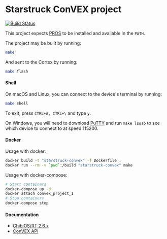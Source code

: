 # Starstruck ConVEX project

[![Build Status](https://travis-ci.org/TopSecretRobotics/starstruck-convex.svg?branch=master)](https://travis-ci.org/TopSecretRobotics/starstruck-convex)

This project expects [PROS](http://pros.cs.purdue.edu/) to be installed and available in the `PATH`.

The project may be built by running:

```bash
make
```

And sent to the Cortex by running:

```bash
make flash
```

#### Shell

On macOS and Linux, you can connect to the device's terminal by running:

```bash
make shell
```

To exit, press `CTRL+A, CTRL+\` and type `y`.

On Windows, you will need to download [PuTTY](http://www.chiark.greenend.org.uk/~sgtatham/putty/download.html) and run `make lsusb` to see which device to connect to at speed 115200.

#### Docker

Usage with docker:

```bash
docker build -t "starstruck-convex" -f Dockerfile .
docker run --rm -v `pwd`:/build "starstruck-convex" make
```

Usage with docker-compose:

```bash
# Start containers
docker-compose up -d
docker attach convex_project_1
# Stop containers
docker-compose stop
```

#### Documentation

* [ChibiOS/RT 2.6.x](http://chibios.sourceforge.net/html/)
* [ConVEX API](https://jpearman.github.io/convex/doxygen/html/)
